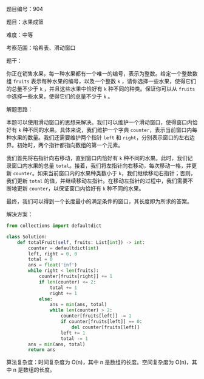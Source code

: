 题目编号：904

题目：水果成篮

难度：中等

考察范围：哈希表、滑动窗口

题干：

你正在销售水果，每一种水果都有一个唯一的编号，表示为整数。给定一个整数数组 `fruits` 表示每种水果的编号，以及一个整数 `k` ，请你选择一些水果，使得它们的总量不少于 `k` ，并且这些水果中恰好有 `k` 种不同的种类。保证你可以从 `fruits` 中选择一些水果，使得它们的总量不少于 `k` 。

解题思路：

本题可以使用滑动窗口的思想来解决。我们可以维护一个滑动窗口，使得窗口内恰好有 `k` 种不同的水果。具体来说，我们维护一个字典 `counter`，表示当前窗口内每种水果的数量。我们还需要维护两个指针 `left` 和 `right`，分别表示窗口的左右边界。初始时，两个指针都指向数组的第一个元素。

我们首先将右指针向右移动，直到窗口内恰好有 `k` 种不同的水果。此时，我们记录窗口内水果的总量 `total`。接着，我们将左指针向右移动，每次移动一格，并更新 `counter`。如果当前窗口内的水果种类数小于 `k`，我们继续移动右指针；否则，我们更新 `total` 的值，并继续移动左指针。在移动左指针的过程中，我们需要不断地更新 `counter`，以保证窗口内恰好有 `k` 种不同的水果。

最终，我们可以得到一个长度最小的满足条件的窗口，其长度即为所求的答案。

解决方案：

```python
from collections import defaultdict

class Solution:
    def totalFruit(self, fruits: List[int]) -> int:
        counter = defaultdict(int)
        left, right = 0, 0
        total = 0
        ans = float('inf')
        while right < len(fruits):
            counter[fruits[right]] += 1
            if len(counter) <= 2:
                total += 1
                right += 1
            else:
                ans = min(ans, total)
                while len(counter) > 2:
                    counter[fruits[left]] -= 1
                    if counter[fruits[left]] == 0:
                        del counter[fruits[left]]
                    left += 1
                    total -= 1
        ans = min(ans, total)
        return ans
```

算法复杂度：时间复杂度为 O(n)，其中 n 是数组的长度。空间复杂度为 O(n)，其中 n 是数组的长度。